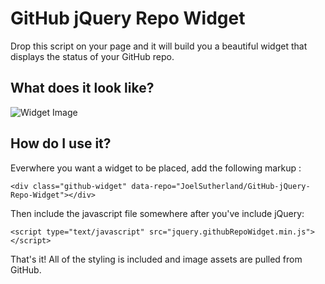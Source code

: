 # GitHub jQuery Repo Widget

Drop this script on your page and it will build you a beautiful widget that displays the status of your GitHub repo.

## What does it look like?

![Widget Image](http://files.www.newmediacampaigns.com/blog/github-widget.png)

## How do I use it?

Everwhere you want a widget to be placed, add the following markup :

	<div class="github-widget" data-repo="JoelSutherland/GitHub-jQuery-Repo-Widget"></div>

Then include the javascript file somewhere after you've include jQuery:

	<script type="text/javascript" src="jquery.githubRepoWidget.min.js"></script>

That's it! All of the styling is included and image assets are pulled from GitHub.
